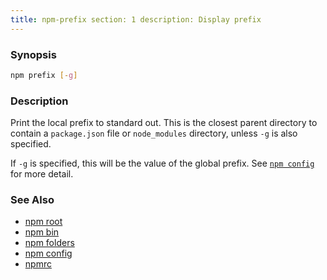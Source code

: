 ```yaml
---
title: npm-prefix section: 1 description: Display prefix
---
```


### Synopsis

```bash
npm prefix [-g]
```

### Description

Print the local prefix to standard out. This is the closest parent directory to contain a `package.json` file
or `node_modules` directory, unless `-g` is also specified.

If `-g` is specified, this will be the value of the global prefix. See
[`npm config`](/commands/npm-config) for more detail.

### See Also

* [npm root](/commands/npm-root)
* [npm bin](/commands/npm-bin)
* [npm folders](/configuring-npm/folders)
* [npm config](/commands/npm-config)
* [npmrc](/configuring-npm/npmrc)
